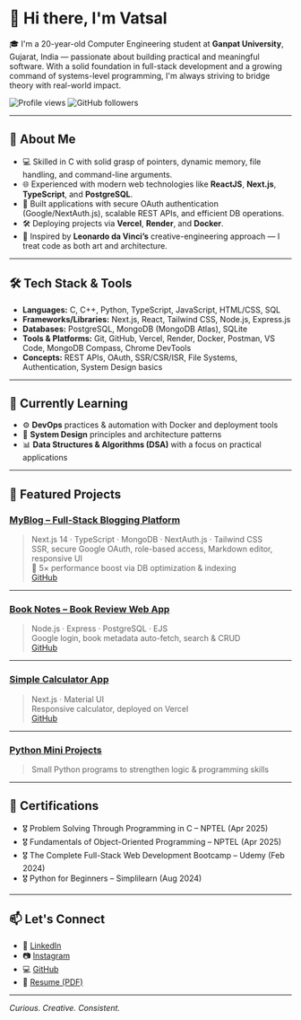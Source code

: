 # 👋 Hi there, I'm Vatsal

🎓 I'm a 20-year-old Computer Engineering student at **Ganpat University**, Gujarat, India — passionate about building practical and meaningful software. With a solid foundation in full-stack development and a growing command of systems-level programming, I'm always striving to bridge theory with real-world impact.

![Profile views](https://komarev.com/ghpvc/?username=IamVatsal&style=flat-square)
![GitHub followers](https://img.shields.io/github/followers/IamVatsal?style=social)

---

## 🧠 About Me

- 💻 Skilled in C with solid grasp of pointers, dynamic memory, file handling, and command-line arguments.
- 🌐 Experienced with modern web technologies like **ReactJS**, **Next.js**, **TypeScript**, and **PostgreSQL**.
- 🔐 Built applications with secure OAuth authentication (Google/NextAuth.js), scalable REST APIs, and efficient DB operations.
- 🛠️ Deploying projects via **Vercel**, **Render**, and **Docker**.
- 🎯 Inspired by **Leonardo da Vinci’s** creative-engineering approach — I treat code as both art and architecture.

---

## 🛠️ Tech Stack & Tools

- **Languages:** C, C++, Python, TypeScript, JavaScript, HTML/CSS, SQL  
- **Frameworks/Libraries:** Next.js, React, Tailwind CSS, Node.js, Express.js  
- **Databases:** PostgreSQL, MongoDB (MongoDB Atlas), SQLite  
- **Tools & Platforms:** Git, GitHub, Vercel, Render, Docker, Postman, VS Code, MongoDB Compass, Chrome DevTools  
- **Concepts:** REST APIs, OAuth, SSR/CSR/ISR, File Systems, Authentication, System Design basics  

---

## 🌱 Currently Learning

- ⚙️ **DevOps** practices & automation with Docker and deployment tools  
- 🧠 **System Design** principles and architecture patterns  
- 📊 **Data Structures & Algorithms (DSA)** with a focus on practical applications  

---

## 📌 Featured Projects

### [MyBlog – Full-Stack Blogging Platform](https://blog-app-nextjs-blush.vercel.app/)
> Next.js 14 · TypeScript · MongoDB · NextAuth.js · Tailwind CSS  
> SSR, secure Google OAuth, role-based access, Markdown editor, responsive UI  
> 🚀 5× performance boost via DB optimization & indexing  
> [GitHub](https://github.com/IamVatsal/Blog_App_Nextjs)

---

### [Book Notes – Book Review Web App](https://book-notes-webapp.onrender.com/)
> Node.js · Express · PostgreSQL · EJS  
> Google login, book metadata auto-fetch, search & CRUD  
> [GitHub](https://github.com/IamVatsal/Book-Notes-WebApp)

---

### [Simple Calculator App](https://calculator-nextjs-chi.vercel.app/)
> Next.js · Material UI  
> Responsive calculator, deployed on Vercel  
> [GitHub](https://github.com/IamVatsal/calculator_nextjs)

---

### [Python Mini Projects](https://github.com/IamVatsal/python_mini_projects)
> Small Python programs to strengthen logic & programming skills

---

## 📜 Certifications

- 🎖️ Problem Solving Through Programming in C – NPTEL (Apr 2025)  
- 🎖️ Fundamentals of Object-Oriented Programming – NPTEL (Apr 2025)  
- 🎖️ The Complete Full-Stack Web Development Bootcamp – Udemy (Feb 2024)  
- 🎖️ Python for Beginners – Simplilearn (Aug 2024)

---

## 📫 Let's Connect

- 🔗 [LinkedIn](https://www.linkedin.com/in/vatsal-patel0609/)
- 📷 [Instagram](https://www.instagram.com/vatsal06/)
- 💻 [GitHub](https://github.com/IamVatsal)
- 📄 [Resume (PDF)](https://drive.google.com/file/d/19Z9soqECkG9uSIK4hb6mL8ujfdqere-v/view?usp=sharing)

---

*Curious. Creative. Consistent.*
